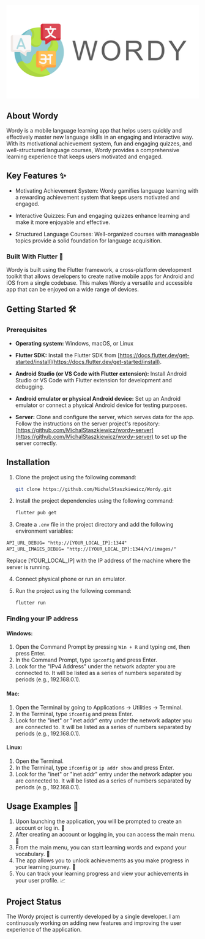 <!-- PROJECT LOGO -->
<br />
<div align="center">
  <a href="https://github.com/othneildrew/Best-README-Template">
    <img src="assets/logo.png" alt="Logo">
  </a>

</div>

## About Wordy

Wordy is a mobile language learning app that helps users quickly and effectively master new language skills in an engaging and interactive way. With its motivational achievement system, fun and engaging quizzes, and well-structured language courses, Wordy provides a comprehensive learning experience that keeps users motivated and engaged.

## Key Features ✨

- Motivating Achievement System: Wordy gamifies language learning with a rewarding achievement system that keeps users motivated and engaged.

- Interactive Quizzes: Fun and engaging quizzes enhance learning and make it more enjoyable and effective.

- Structured Language Courses: Well-organized courses with manageable topics provide a solid foundation for language acquisition.

### Built With Flutter 🚀

Wordy is built using the Flutter framework, a cross-platform development toolkit that allows developers to create native mobile apps for Android and iOS from a single codebase. This makes Wordy a versatile and accessible app that can be enjoyed on a wide range of devices.

## Getting Started 🛠️

### Prerequisites

- **Operating system:** Windows, macOS, or Linux

- **Flutter SDK:** Install the Flutter SDK from [https://docs.flutter.dev/get-started/install](https://docs.flutter.dev/get-started/install).

- **Android Studio (or VS Code with Flutter extension):** Install Android Studio or VS Code with Flutter extension for development and debugging.

- **Android emulator or physical Android device:** Set up an Android emulator or connect a physical Android device for testing purposes.

- **Server:** Clone and configure the server, which serves data for the app. Follow the instructions on the server project's repository: [https://github.com/MichalStaszkiewicz/wordy-server](https://github.com/MichalStaszkiewicz/wordy-server) to set up the server correctly.

## Installation

1. Clone the project using the following command:

   ```sh
   git clone https://github.com/MichalStaszkiewicz/Wordy.git
   ```

2. Install the project dependencies using the following command:
   ```sh
   flutter pub get
   ```
3. Create a `.env` file in the project directory and add the following environment variables:

```env
API_URL_DEBUG= "http://[YOUR_LOCAL_IP]:1344"
API_URL_IMAGES_DEBUG= "http://[YOUR_LOCAL_IP]:1344/v1/images/"
```

Replace [YOUR_LOCAL_IP] with the IP address of the machine where the server is running.

4. Connect physical phone or run an emulator.

5. Run the project using the following command:
   ```sh
   flutter run
   ```

### Finding your IP address

#### Windows:

1. Open the Command Prompt by pressing `Win + R` and typing `cmd`, then press Enter.
2. In the Command Prompt, type `ipconfig` and press Enter.
3. Look for the "IPv4 Address" under the network adapter you are connected to. It will be listed as a series of numbers separated by periods (e.g., 192.168.0.1).

#### Mac:

1. Open the Terminal by going to Applications -> Utilities -> Terminal.
2. In the Terminal, type `ifconfig` and press Enter.
3. Look for the "inet" or "inet addr" entry under the network adapter you are connected to. It will be listed as a series of numbers separated by periods (e.g., 192.168.0.1).

#### Linux:

1. Open the Terminal.
2. In the Terminal, type `ifconfig` or `ip addr show` and press Enter.
3. Look for the "inet" or "inet addr" entry under the network adapter you are connected to. It will be listed as a series of numbers separated by periods (e.g., 192.168.0.1).

## Usage Examples 🎉

1. Upon launching the application, you will be prompted to create an account or log in. 🔐
2. After creating an account or logging in, you can access the main menu. 👋
3. From the main menu, you can start learning words and expand your vocabulary. 🧠
4. The app allows you to unlock achievements as you make progress in your learning journey. 🏅
5. You can track your learning progress and view your achievements in your user profile. 📈

## Project Status

The Wordy project is currently developed by a single developer. I am continuously working on adding new features and improving the user experience of the application.
